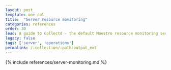 ```yaml
---
layout: post
template: one-col
title:  "Server resource monitoring"
categories: references
order: 30
lead: A guide to Collectd - the default Maestro resource monitoring service
legacy: false
tags: ['server', 'operations']
permalink: /:collection/:path:output_ext
---
```


{% include references/server-monitoring.md %}

